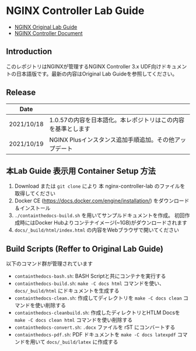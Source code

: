 NGINX Controller Lab Guide
==========================

- [NGINX Original Lab Guide](https://github.com/nginxinc/nginx-controller-lab)
- [NGINX Controller Document](https://docs.nginx.com//nginx-controller/)

Introduction
------------

このレポジトリはNGINXが管理するNGINX Controller 3.x UDF向けドキュメントの日本語版です。最新の内容はOriginal Lab Guideを参照してください。

Release
------------

|Date||
|----|----|
|2021/10/18| 1.0.57の内容を日本語化。本レポジトリはこの内容を基準とします|
|2021/10/19| NGINX Plusインスタンス追加手順追加。その他アップデート|


本Lab Guide 表示用 Container Setup 方法
-----

1. Download または `git clone` により 本 nginx-controller-lab のファイルを取得してください
1. Docker CE (https://docs.docker.com/engine/installation/) をダウンロード＆インストール
1. `./containthedocs-build.sh` を用いてサンプルドキュメントを作成。 初回作成時にはDocker Hubよりコンテナイメージ(~1GB)がダウンロードされます
1. `docs/_build/html/index.html` の内容をWebブラウザで開いてください


Build Scripts (Reffer to Original Lab Guide)
-------------

以下のコマンド群が管理されています

- `containthedocs-bash.sh`: BASH Scriptと共にコンテナを実行する
- `containthedocs-build.sh`: `make -C docs html` コマンドを使い、 `docs/_build/html` にドキュメントを生成する
- `containthedocs-clean.sh`: 作成してディレクトリを `make -C docs clean` コマンドを使い削除する
- `containthedocs-cleanbuild.sh`: 作成したディレクトリとHTLM Docsを `make -C docs clean html` コマンドを使い削除する
- `containthedocs-convert.sh`: `.docx` ファイルを rST にコンバートする
- `containthedocs-pdf.sh`: PDF ドキュメントを `make -C docs latexpdf` コマンドを用いて `docs/_build/latex` に作成する
